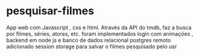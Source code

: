 # pesquisar-filmes
App web com Javascript , css e html. Através da API do tmdb, faz a busca por filmes, séries, atores, etc.
foram implementados login com animações ,
backend em node js e banco de dados relacional postgres remoto
adicionado session storage para salvar o filmes pesquisado pelo usr
